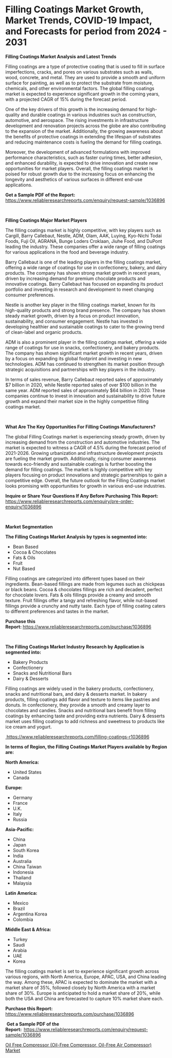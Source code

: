 <p><h1>Filling Coatings Market Growth, Market Trends, COVID-19 Impact, and Forecasts for period from 2024 - 2031</h1></p><p><strong>Filling Coatings Market Analysis and Latest Trends</strong></p>
<p><p>Filling coatings are a type of protective coating that is used to fill in surface imperfections, cracks, and pores on various substrates such as walls, wood, concrete, and metal. They are used to provide a smooth and uniform surface for painting, as well as to protect the substrate from moisture, chemicals, and other environmental factors. The global filling coatings market is expected to experience significant growth in the coming years, with a projected CAGR of 15% during the forecast period.</p><p>One of the key drivers of this growth is the increasing demand for high-quality and durable coatings in various industries such as construction, automotive, and aerospace. The rising investments in infrastructure development and renovation projects across the globe are also contributing to the expansion of the market. Additionally, the growing awareness about the benefits of protective coatings in extending the lifespan of substrates and reducing maintenance costs is fueling the demand for filling coatings.</p><p>Moreover, the development of advanced formulations with improved performance characteristics, such as faster curing times, better adhesion, and enhanced durability, is expected to drive innovation and create new opportunities for market players. Overall, the filling coatings market is poised for robust growth due to the increasing focus on enhancing the longevity and aesthetics of various surfaces in different end-use applications.</p></p>
<p><strong>Get a Sample PDF of the Report:&nbsp;</strong> <a href="https://www.reliableresearchreports.com/enquiry/request-sample/1036896">https://www.reliableresearchreports.com/enquiry/request-sample/1036896</a></p>
<p>&nbsp;</p>
<p><strong>Filling Coatings Major Market Players</strong></p>
<p><p>The filling coatings market is highly competitive, with key players such as Cargill, Barry Callebaut, Nestle, ADM, Olam, AAK, Luying, Kyo-Nichi Todai Foods, Fuji Oil, AGRANA, Bunge Loders Croklaan, Jiuhe Food, and DuPont leading the industry. These companies offer a wide range of filling coatings for various applications in the food and beverage industry.</p><p>Barry Callebaut is one of the leading players in the filling coatings market, offering a wide range of coatings for use in confectionery, bakery, and dairy products. The company has shown strong market growth in recent years, driven by increasing demand for premium chocolate products and innovative coatings. Barry Callebaut has focused on expanding its product portfolio and investing in research and development to meet changing consumer preferences.</p><p>Nestle is another key player in the filling coatings market, known for its high-quality products and strong brand presence. The company has shown steady market growth, driven by a focus on product innovation, sustainability, and consumer engagement. Nestle has invested in developing healthier and sustainable coatings to cater to the growing trend of clean-label and organic products.</p><p>ADM is also a prominent player in the filling coatings market, offering a wide range of coatings for use in snacks, confectionery, and bakery products. The company has shown significant market growth in recent years, driven by a focus on expanding its global footprint and investing in new technologies. ADM has continued to strengthen its market position through strategic acquisitions and partnerships with key players in the industry.</p><p>In terms of sales revenue, Barry Callebaut reported sales of approximately $7 billion in 2020, while Nestle reported sales of over $100 billion in the same year. ADM reported sales of approximately $64 billion in 2020. These companies continue to invest in innovation and sustainability to drive future growth and expand their market size in the highly competitive filling coatings market.</p></p>
<p>&nbsp;</p>
<p><strong>What Are The Key Opportunities For Filling Coatings Manufacturers?</strong></p>
<p><p>The global Filling Coatings market is experiencing steady growth, driven by increasing demand from the construction and automotive industries. The market is expected to witness a CAGR of 4.5% during the forecast period of 2021-2026. Growing urbanization and infrastructure development projects are fueling the market growth. Additionally, rising consumer awareness towards eco-friendly and sustainable coatings is further boosting the demand for filling coatings. The market is highly competitive with key players focusing on product innovations and strategic partnerships to gain a competitive edge. Overall, the future outlook for the Filling Coatings market looks promising with opportunities for growth in various end-use industries.</p></p>
<p><strong>Inquire or Share Your Questions If Any Before Purchasing This Report:</strong> <a href="https://www.reliableresearchreports.com/enquiry/pre-order-enquiry/1036896">https://www.reliableresearchreports.com/enquiry/pre-order-enquiry/1036896</a></p>
<p>&nbsp;</p>
<p><strong>Market Segmentation</strong></p>
<p><strong>The Filling Coatings Market Analysis by types is segmented into:</strong></p>
<p><ul><li>Bean Based</li><li>Cocoa & Chocolates</li><li>Fats & Oils</li><li>Fruit</li><li>Nut Based</li></ul></p>
<p><p>Filling coatings are categorized into different types based on their ingredients. Bean-based fillings are made from legumes such as chickpeas or black beans. Cocoa & chocolates fillings are rich and decadent, perfect for chocolate lovers. Fats & oils fillings provide a creamy and smooth texture. Fruit fillings offer a tangy and refreshing flavor, while nut-based fillings provide a crunchy and nutty taste. Each type of filling coating caters to different preferences and tastes in the market.</p></p>
<p><strong>Purchase this Report:&nbsp;</strong><a href="https://www.reliableresearchreports.com/purchase/1036896">https://www.reliableresearchreports.com/purchase/1036896</a></p>
<p>&nbsp;</p>
<p><strong>The Filling Coatings Market Industry Research by Application is segmented into:</strong></p>
<p><ul><li>Bakery Products</li><li>Confectionery</li><li>Snacks and Nutritional Bars</li><li>Dairy & Desserts</li></ul></p>
<p><p>Filling coatings are widely used in the bakery products, confectionery, snacks and nutritional bars, and dairy & desserts market. In bakery products, filling coatings add flavor and texture to items like pastries and donuts. In confectionery, they provide a smooth and creamy layer to chocolates and candies. Snacks and nutritional bars benefit from filling coatings by enhancing taste and providing extra nutrients. Dairy & desserts market uses filling coatings to add richness and sweetness to products like ice cream and yogurt.</p></p>
<p><a href="https://www.reliableresearchreports.com/filling-coatings-r1036896">&nbsp;https://www.reliableresearchreports.com/filling-coatings-r1036896</a></p>
<p><strong>In terms of Region, the Filling Coatings Market Players available by Region are:</strong></p>
<p>
    <p> <strong> North America: </strong>
        <ul>
            <li>United States</li>
            <li>Canada</li>
        </ul>
        </p> 
    <p> <strong> Europe: </strong>
        <ul>
            <li>Germany</li>
            <li>France</li>
            <li>U.K.</li>
            <li>Italy</li>
            <li>Russia</li>
        </ul>
        </p> 
    <p> <strong> Asia-Pacific: </strong>
        <ul>
            <li>China</li>
            <li>Japan</li>
            <li>South Korea</li>
            <li>India</li>
            <li>Australia</li>
            <li>China Taiwan</li>
            <li>Indonesia</li>
            <li>Thailand</li>
            <li>Malaysia</li>
        </ul>
        </p> 
    <p> <strong> Latin America: </strong>
        <ul>
            <li>Mexico</li>
            <li>Brazil</li>
            <li>Argentina Korea</li>
            <li>Colombia</li>
        </ul>
        </p> 
    <p> <strong> Middle East & Africa: </strong>
        <ul>
            <li>Turkey</li>
            <li>Saudi</li>
            <li>Arabia</li>
            <li>UAE</li>
            <li>Korea</li>
        </ul>
    </p>
    </p>
<p><p>The filling coatings market is set to experience significant growth across various regions, with North America, Europe, APAC, USA, and China leading the way. Among these, APAC is expected to dominate the market with a market share of 35%, followed closely by North America with a market share of 30%. Europe is anticipated to hold a market share of 20%, while both the USA and China are forecasted to capture 10% market share each.</p></p>
<p><strong>Purchase this Report: </strong><a href="https://www.reliableresearchreports.com/purchase/1036896">https://www.reliableresearchreports.com/purchase/1036896</a></p>
<p>&nbsp;<strong>Get a Sample PDF of the Report:&nbsp;&nbsp;</strong><a href="https://www.reliableresearchreports.com/enquiry/request-sample/1036896">https://www.reliableresearchreports.com/enquiry/request-sample/1036896</a></p>
<p><strong></strong></p>
<p><p><a href="https://github.com/sofayahoo2023/Market-Research-Report-List-4/blob/main/oil-free-compressor-oil-free-compressor-oil-free-air-compressor-market.md">Oil Free Compressor (Oil-Free Compressor, Oil-Free Air Compressor) Market</a></p></p>